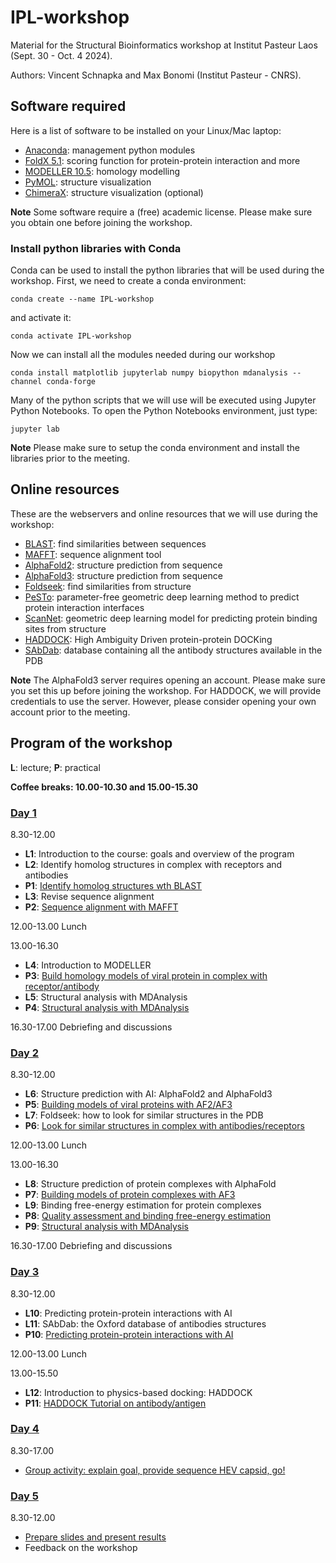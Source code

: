 # IPL-workshop

Material for the Structural Bioinformatics workshop at Institut Pasteur Laos (Sept. 30 - Oct. 4 2024).

Authors: Vincent Schnapka and Max Bonomi (Institut Pasteur - CNRS).

## Software required

Here is a list of software to be installed on your Linux/Mac laptop:

* [Anaconda](https://www.anaconda.com/): management python modules
* [FoldX 5.1](https://foldxsuite.crg.eu/): scoring function for protein-protein interaction and more
* [MODELLER 10.5](https://salilab.org/modeller/): homology modelling
* [PyMOL](https://www.pymol.org/): structure visualization
* [ChimeraX](https://www.cgl.ucsf.edu/chimerax/): structure visualization (optional)

**Note** Some software require a (free) academic license. Please make sure you obtain one before joining the workshop.

### Install python libraries with Conda

Conda can be used to install the python libraries that will be used during the workshop.
First, we need to create a conda environment:
```
conda create --name IPL-workshop
```
and activate it:
```
conda activate IPL-workshop
```
Now we can install all the modules needed during our workshop
```
conda install matplotlib jupyterlab numpy biopython mdanalysis --channel conda-forge
```

Many of the python scripts that we will use will be executed using Jupyter Python Notebooks.
To open the Python Notebooks environment, just type:
```
jupyter lab
```

**Note** Please make sure to setup the conda environment and install the libraries prior to the meeting.

## Online resources

These are the webservers and online resources that we will use during the workshop:

* [BLAST](https://blast.ncbi.nlm.nih.gov/Blast.cgi): find similarities between sequences 
* [MAFFT](https://mafft.cbrc.jp/alignment/server/index.html): sequence alignment tool
* [AlphaFold2](https://colab.research.google.com/github/sokrypton/ColabFold/blob/main/AlphaFold2.ipynb): structure prediction from sequence
* [AlphaFold3](https://alphafoldserver.com/about): structure prediction from sequence
* [Foldseek](https://search.foldseek.com/search): find similarities from structure
* [PeSTo](https://pesto.epfl.ch/): parameter-free geometric deep learning method to predict protein interaction interfaces
* [ScanNet](http://bioinfo3d.cs.tau.ac.il/ScanNet/): geometric deep learning model for predicting protein binding sites from structure 
* [HADDOCK](https://www.bonvinlab.org/education/HADDOCK24/HADDOCK24-antibody-antigen-basic/): High Ambiguity Driven protein-protein DOCKing
* [SAbDab](https://opig.stats.ox.ac.uk/webapps/sabdab-sabpred/sabdab): database containing all the antibody structures available in the PDB

**Note** The AlphaFold3 server requires opening an account. Please make sure you set this up before joining the workshop.
For HADDOCK, we will provide credentials to use the server. However, please consider opening your own account prior to the meeting.

## Program of the workshop

**L**: lecture; **P**: practical

**Coffee breaks: 10.00-10.30 and 15.00-15.30**

### [Day 1](DAY-1/README.md)

8.30-12.00

*   **L1**:  Introduction to the course: goals and overview of the program
*   **L2**:  Identify homolog structures in complex with receptors and antibodies
*   **P1**: [Identify homolog structures wth BLAST](DAY-1/README.md#P1)
*   **L3**:  Revise sequence alignment
*   **P2**: [Sequence alignment with MAFFT](DAY-1/README.md#P2)

12.00-13.00 Lunch

13.00-16.30

*   **L4**: Introduction to MODELLER
*   **P3**: [Build homology models of viral protein in complex with receptor/antibody](DAY-1/README.md#P3)
*   **L5**: Structural analysis with MDAnalysis
*   **P4**: [Structural analysis with MDAnalysis](DAY-1/README.md#P4)

16.30-17.00 Debriefing and discussions

### [Day 2](DAY-2/README.md) 

8.30-12.00

*   **L6**: Structure prediction with AI: AlphaFold2 and AlphaFold3
*   **P5**: [Building models of viral proteins with AF2/AF3](DAY-2/README.md#P5)
*   **L7**: Foldseek: how to look for similar structures in the PDB
*   **P6**: [Look for similar structures in complex with antibodies/receptors](DAY-2/README.md#P6)

12.00-13.00 Lunch

13.00-16.30

*   **L8**: Structure prediction of protein complexes with AlphaFold
*   **P7**: [Building models of protein complexes with AF3](DAY-2/README.md#P7)
*   **L9**: Binding free-energy estimation for protein complexes
*   **P8**: [Quality assessment and binding free-energy estimation](DAY-2/README.md#P8)
*   **P9**: [Structural analysis with MDAnalysis](DAY-2/README.md#P9)

16.30-17.00 Debriefing and discussions

### [Day 3](DAY-3/README.md)

8.30-12.00

*   **L10**: Predicting protein-protein interactions with AI
*   **L11**: SAbDab: the Oxford database of antibodies structures
*   **P10**: [Predicting protein-protein interactions with AI](DAY-3/README.md#P10)

12.00-13.00 Lunch

13.00-15.50

*   **L12**: Introduction to physics-based docking: HADDOCK
*   **P11**: [HADDOCK Tutorial on antibody/antigen](DAY-3/README.md#P11)

### [Day 4](DAY-4/README.md)

8.30-17.00

* [Group activity: explain goal, provide sequence HEV capsid, go!](DAY-4/README.md#group)
 
### [Day 5](DAY-5/README.md) 

8.30-12.00

* [Prepare slides and present results](DAY-5/README.md#results)
* Feedback on the workshop
